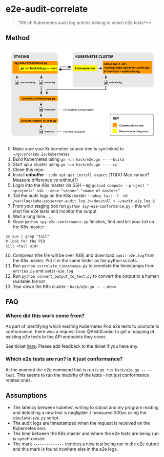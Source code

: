 # e2e-audit-correlate

> "Which Kubernetes audit log entries belong to which e2e tests?**

## Method

![diagram showing how everything works](docs/diagram.png)

0. Make sure your Kubernetes source tree is symlinked to `~/go/src/k8s.io/kubernetes`
1. Build Kubernetes using `go run hack/e2e.go -- --build`
2. Start up a cluster using `go run hack/e2e.go -- --up`
3. Clone this repo
4. Install **unbuffer** - `sudo apt-get install expect` (TODO Mac variant? Measure difference vs without?)
5. Login into the K8s master via SSH - eg `gcloud compute --project "<project>" ssh --zone "<zone>" "<name of master>"`
6. Tail the audit logs on the K8s master - `nohup tail -f -n0 /var/log/kube-apiserver-audit.log 2>/dev/null > ~/audit-e2e.log &`
7. From your staging box run `python spy-e2e-conformance.py` - this will start the e2e tests and monitor the output
8. Wait a long time......
9. Once `python spy-e2e-conformance.py` finishes, find and kill your tail on the K8s master:
```
ps aux | grep "tail"
# look for the PID
kill <tail pid>
```
10. Compress (the file will be over 1GB) and download `audit-e2e.log` from the K8s master. Put it in the same folder as the python scripts.
11. Run `python correlate_timestamps.py` to correlate the timestamps from `entries.py` and `audit-e2e.log`
12. Run `python convert_output_to_text.py` to convert the output to a human readable format
13. Tear down the K8s cluster - `hack/e2e.go -- --down`

## FAQ

### Where did this work come from?

As part of identifying which existing Kubernetes Pod e2e tests to promote to conformance, there was a request from @AishSundar to get a mapping of existing e2e tests to the API endpoints they cover.

See ticket [here](https://github.com/cncf/apisnoop/issues/17). Please add feedback to the ticket if you have any.

### Which e2e tests are run? Is it just conformance?

At the moment the e2e command that is run is `go run hack/e2e.go -- --test`. This seems to run the majority of the tests - not just conformance related ones.

## Assumptions

- The latency between kubetest writing to stdout and my program reading and detecting a new test is negligible. I measured 300us using the `simulate-e2e.py` script.
- The audit logs are timestamped when the request is received on the Kubernetes end.
- The time between the K8s master and where the e2e tests are being run is synchronised.
- The mark `--------------` denotes a new test being run in the e2e output and this mark is found nowhere else in the e2e logs.
